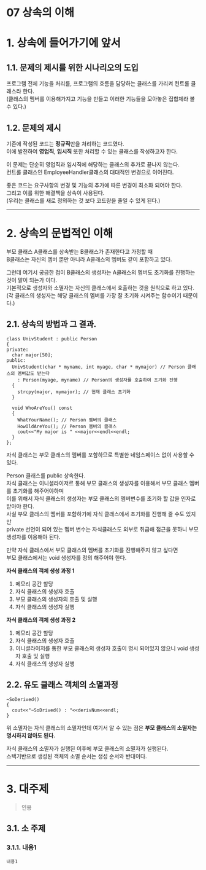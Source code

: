 07 상속의 이해
=======================
# 1. 상속에 들어가기에 앞서
## 1.1. 문제의 제시를 위한 시나리오의 도입
프로그램 전체 기능을 처리를, 프로그램의 흐름을 담당하는 클래스를 가리켜 컨트롤 클래스라 한다.     
(클래스의 멤버를 이용해가지고 기능을 만들고 이러한 기능들을 모아놓은 집합체라 볼 수 있다.)     
     
## 1.2. 문제의 제시   
기존에 작성된 코드는 **정규직**만을 처리하는 코드였다.   
이에 발전하여 **영업직**, **임시직** 또한 처리할 수 있는 클래스를 작성하고자 한다.   

이 문제는 단순히 영업직과 임시직에 해당하는 클래스의 추가로 끝나지 않는다.       
컨트롤 클래스인 EmployeeHandler클래스의 대대적인 변경으로 이어진다.       
    
좋은 코드는 요구사항의 변경 및 기능의 추가에 따른 변경이 최소화 되어야 한다.   
그리고 이를 위한 해결책을 상속이 사용된다.    
(우리는 클래스를 새로 정의하는 것 보다 코드량을 줄일 수 있게 된다.)    
    
***
# 2. 상속의 문법적인 이해
부모 클래스 A클래스를 상속받는 B클래스가 존재한다고 가정할 때      
B클래스는 자신의 멤버 뿐만 아니라 A클래스의 멤버도 같이 포함하고 있다.       
    
그런데 여기서 궁금한 점이 B클래스의 생성자는 A클래스의 멤버도 초기화를 진행하는 것이 말이 되는가 이다.  
기본적으로 생성자와 소멸자는 자신의 클래스에서 호출하는 것을 원칙으로 하고 있다.     
(각 클래스의 생성자는 해당 클래스의 멤버를 가장 잘 초기화 시켜주는 함수이기 때문이다.)    
      
## 2.1. 상속의 방법과 그 결과.  
```
class UnivStudent : public Person
{
private:
  char major[50];
public:
  UnivStudent(char * myname, int myage, char * mymajor) // Person 클래스의 멤버값도 받는다
    : Person(myage, myname) // Person의 생성자를 호출하여 초기화 진행
  {
    strcpy(major, mymajor); // 현재 클래스 초기화 
  }  
  
  void WhoAreYou() const
  {
    WhatYourName(); // Person 멤버의 클래스
    HowOldAreYou(); // Person 멤버의 클래스
    cout<<"My major is " <<major<<endl<<endl;
  }
};
```
자식 클래스는 부모 클래스의 멤버를 포함하므로 특별한 네임스페이스 없이 사용할 수 있다.
    
Person 클래스를 public 상속한다.  
자식 클래스는 이니셜라이저르 통해 부모 클래스의 생성자를 이용해서 부모 클래스 멤버를 초기화를 해주어야하며    
이를 위해서 자식 클래스의 생성자는 부모 클래스의 멤버변수를 초기화 할 값을 인자로 받아야 한다.    
사실 부모 클래스의 멤버를 포함하기에 자식 클래스에서 초기화를 진행해 줄 수도 있지만  
private 선언이 되어 있는 멤버 변수는 자식클래스도 외부로 취급해 접근을 못하니 부모 생성자를 이용해야 된다.    
        
만약 자식 클래스에서 부모 클래스의 멤버를 초기화를 진행해주지 않고 싶다면   
부모 클래스에서는 void 생성자를 정의 해주어야 한다.   
  
**자식 클래스의 객체 생성 과정 1**        
   
1. 메모리 공간 할당
2. 자식 클래스의 생성자 호출
3. 부모 클래스의 생성자의 호출 및 실행
4. 자식 클래스의 생성자 실행
      
**자식 클래스의 객체 생성 과정 2**
   
1. 메모리 공간 할당
2. 자식 클래스의 생성자 호출
3. 이니셜라이저를 통한 부모 클래스의 생성자 호출이 명시 되어있지 않으니 void 생성자 호출 및 실행
4. 자식 클래스의 생성자 실행    
   
## 2.2. 유도 클래스 객체의 소멸과정    

```
~SoDerived()
{
  cout<<"~SoDrived() : "<<derivNum<<endl;
}
```
위 소멸자는 자식 클래스의 소멸자인데 여기서 알 수 있는 점은 **부모 클래스의 소멸자는 명시하지 않아도 된다.**            
    
자식 클래스의 소멸자가 실행된 이후에 부모 클래스의 소멸자가 실행된다.   
스택기반으로 생성된 객체의 소멸 순서는 생성 순서와 반대이다.  
         
***
# 3. 대주제
> 인용
## 3.1. 소 주제
### 3.1.1. 내용1
```
내용1
```
